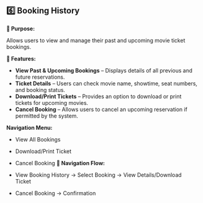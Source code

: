 ## 6️⃣ Booking History

**🔹 Purpose:**

Allows users to view and manage their past and upcoming movie ticket bookings.

**🔹 Features:**

- **View Past & Upcoming Bookings** – Displays details of all previous and future reservations.
- **Ticket Details** – Users can check movie name, showtime, seat numbers, and booking status.
- **Download/Print Tickets** – Provides an option to download or print tickets for upcoming movies.
- **Cancel Booking** – Allows users to cancel an upcoming reservation if permitted by the system.

**Navigation Menu:**
- View All Bookings
- Download/Print Ticket
- Cancel Booking
**🔹 Navigation Flow:**

- View Booking History → Select Booking → View Details/Download Ticket
- Cancel Booking → Confirmation 

